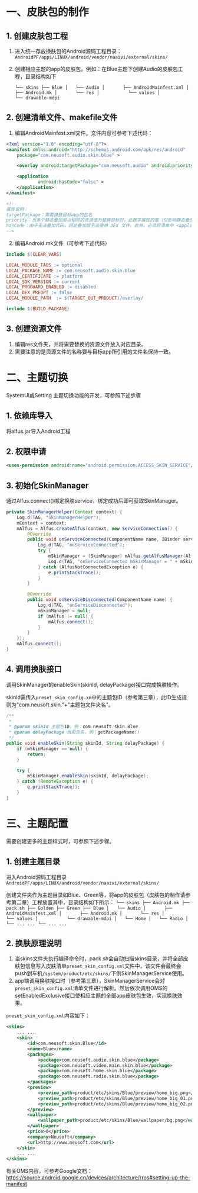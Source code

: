 # 一、皮肤包的制作

## 1. 创建皮肤包工程

1. 进入统一存放换肤包的Android源码工程目录：`AndroidPF/apps/LINUX/android/vendor/naaivi/external/skins/`

2. 创建相应主题的app的皮肤包。例如：在Blue主题下创建Audio的皮肤包工程，目录结构如下

   `└── skins
       ├── Blue
       │   └── Audio
       │       ├── AndroidMainfest.xml
       │       ├── Android.mk
       │       └── res
       │           └── values
       │           └── drawable-mdpi`

## 2. 创建清单文件、makefile文件

1. 编辑AndroidMainfest.xml文件。文件内容可参考下述代码：

```xml
<?xml version="1.0" encoding="utf-8"?>
<manifest xmlns:android="http://schemas.android.com/apk/res/android"
    package="com.neusoft.audio.skin.blue" >

    <overlay android:targetPackage="com.neusoft.audio" android:priority="1"/>

    <application
            android:hasCode="false" >
    </application>
</manifest>

<!-- 
属性说明：
targetPackage：需要换肤目标app的包名
priority：当多个静态叠加层以相同的资源值为替换目标时，此数字属性的值（仅影响静态叠加层）将配置叠加层的优先级。数值越大表示优先级越高。
hasCode：由于无法叠加代码，因此叠加层无法使用 DEX 文件。此外，必须将清单中 <application> 标记的 android:hasCode 属性设置为 false。
-->
```

2. 编辑Android.mk文件（可参考下述代码）

```makefile
include $(CLEAR_VARS)

LOCAL_MODULE_TAGS := optional
LOCAL_PACKAGE_NAME := com.neusoft.audio.skin.blue
LOCAL_CERTIFICATE := platform
LOCAL_SDK_VERSION := current
LOCAL_PROGUARD_ENABLED := disabled
LOCAL_DEX_PREOPT := false
LOCAL_MODULE_PATH  := $(TARGET_OUT_PRODUCT)/overlay/

include $(BUILD_PACKAGE)
```

## 3. 创建资源文件

1. 编辑res文件夹，并将需要替换的资源文件放入对应目录。
1. 需要注意的是资源文件的名称要与目标app所引用的文件名保持一致。



# 二、主题切换

SystemUI或Setting 主题切换功能的开发，可参照下述步骤

## 1. 依赖库导入

将alfus.jar导入Android工程

## 2. 权限申请

```xml
<uses-permission android:name="android.permission.ACCESS_SKIN_SERVICE"/>
```

## 3. 初始化SkinManager

通过Alfus.connect()绑定换肤service，绑定成功后即可获取SkinManager。

```java
private SkinManagerHelper(Context context) {
    Log.d(TAG, "SkinManagerHelper");
    mContext = context;
    mAlfus = Alfus.createAlfus(context, new ServiceConnection() {
        @Override
        public void onServiceConnected(ComponentName name, IBinder service) {
            Log.d(TAG, "onServiceConnected");
            try {
                mSkinManager = (SkinManager) mAlfus.getAlfusManager(Alfus.SKIN_MANAGER);
                Log.d(TAG, "onServiceConnected mSkinManager = " + mSkinManager);
            } catch (AlfusNotConnectedException e) {
                e.printStackTrace();
            }
        }

        @Override
        public void onServiceDisconnected(ComponentName name) {
            Log.d(TAG, "onServiceDisconnected");
            mSkinManager = null;
            if (mAlfus != null) {
                mAlfus.connect();
            }
        }
    });
    mAlfus.connect();
}
```

## 4. 调用换肤接口

调用SkinManager的enableSkin(skinId, delayPackage)接口完成换肤操作。

skinId需传入`preset_skin_config.xm`中的主题包ID（参考第三章），此ID生成规则为"com.neusoft.skin."+"主题包文件夹名"。

```java
/**
 * 
 * @param skinId 主题包ID，例：com.neusoft.skin.Blue
 * @param delayPackage 当前包名，例：getPackageName()
 */
public void enableSkin(String skinId, String delayPackage) {
    if (mSkinManager == null) {
        return;
    }

    try {
        mSkinManager.enableSkin(skinId, delayPackage);
    } catch (RemoteException e) {
        e.printStackTrace();
    }
}
```



# 三、主题配置

需要创建更多的主题样式时，可参照下述步骤。

## 1. 创建主题目录

进入Android源码工程目录`AndroidPF/apps/LINUX/android/vendor/naaivi/external/skins/`

创建文件夹作为主题目录如Blue、Green等，将app的皮肤包（皮肤包的制作请参考第二章）工程放置其中，目录结构如下所示：
`└── skins
    ├── Android.mk
    ├── pack.sh
    ├── Golden
    ├── Green
    ├── Blue
    │   └── Audio
    │       ├── AndroidMainfest.xml
    │       ├── Android.mk
    │       └── res
    │           └── values
    │           └── drawable-mdpi
    │   └── Home
    │   └── Radio
    │   └── ... ...
    └── ... ...`

## 2. 换肤原理说明

1. 当skins文件夹执行编译命令时，pack.sh会自动扫描skins目录，并将全部皮肤包信息写入皮肤清单`preset_skin_config.xml`文件中，该文件会最终会push到车机`/system/product/etc/skins/`下供SkinManagerService使用。
2. app端调用换肤接口时（参考第三章），SkinManagerService会对`preset_skin_config.xml`清单文件进行解析。然后依次调用OMS的setEnabledExclusive接口使相应主题的全部app皮肤包生效，实现换肤效果。

`preset_skin_config.xml`内容如下：

```xml
<skins>
    ... ...
	<skin>
		<id>com.neusoft.skin.Blue</id>
		<name>Blue</name>
		<packages>
			<package>com.neusoft.audio.skin.blue</package>
			<package>com.neusoft.video.main.skin.blue</package>
			<package>com.neusoft.home.skin.blue</package>
			<package>com.neusoft.radio.skin.blue</package>
		</packages>
		<preview>
			<preview_path>product/etc/skins/Blue/preview/home_big.png</preview_path>
			<preview_path>product/etc/skins/Blue/preview/home_big_01.png</preview_path>
			<preview_path>product/etc/skins/Blue/preview/home_big_02.png</preview_path>
		</preview>
		<wallpaper>
			<wallpaper_path>product/etc/skins/Blue/wallpaper/bg.png</wallpaper_path>
		</wallpaper>
		<price>0</price>
		<company>Neusoft</company>
		<url>http://www.neusoft.com</url>
	</skin>
    ... ...
</skins>
```

有关OMS内容，可参考Google文档：https://source.android.google.cn/devices/architecture/rros#setting-up-the-manifest
